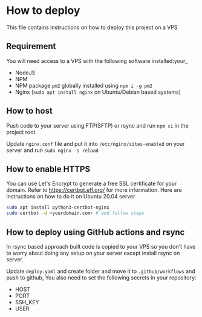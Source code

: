 # How to deploy

This file contains instructions on how to deploy this project on a VPS

## Requirement

You will need access to a VPS with the following software installed:your_
- NodeJS
- NPM
- NPM package `pm2` globally installed using `npm i -g pm2`
- Nginx (`sudo apt install nginx` on Ubuntu/Debian based systems)

## How to host
Push code to your server using FTP(SFTP) or rsync and run `npm ci` in the project root.

Update `nginx.conf` file and put it into `/etc/nginx/sites-enabled` on your server and run `sudo nginx -s reload`

## How to enable HTTPS
You can use Let's Encrypt to generate a free SSL certificate for your domain. Refer to https://certbot.eff.org/ for more information. Here are instructions on how to do it on Ubuntu 20.04 server

```bash
sudo apt install python3-certbot-nginx
sudo certbot -d <yourdomain.com> # and follow steps
```

## How to deploy using GitHub actions and rsync
In rsync based approach built code is copied to your VPS so you don't have to worry about doing any setup on your server except install rsync on server.

Update `deploy.yaml` and create folder and move it to `.github/workflows` and push to github, You also need to set the following secrets in your repository:
- HOST
- PORT
- SSH_KEY
- USER
